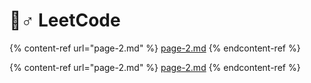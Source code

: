 # 🧗♂ LeetCode

{% content-ref url="page-2.md" %}
[page-2.md](page-2.md)
{% endcontent-ref %}

{% content-ref url="page-2.md" %}
[page-2.md](page-2.md)
{% endcontent-ref %}
